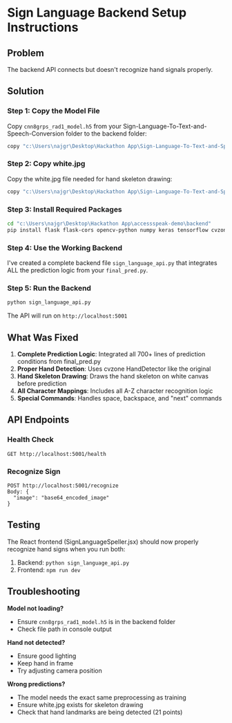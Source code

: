 # Sign Language Backend Setup Instructions

## Problem
The backend API connects but doesn't recognize hand signals properly.

## Solution

### Step 1: Copy the Model File
Copy `cnn8grps_rad1_model.h5` from your Sign-Language-To-Text-and-Speech-Conversion folder to the backend folder:

```bash
copy "c:\Users\najgr\Desktop\Hackathon App\Sign-Language-To-Text-and-Speech-Conversion\cnn8grps_rad1_model.h5" "c:\Users\najgr\Desktop\Hackathon App\accessspeak-demo\backend\"
```

### Step 2: Copy white.jpg
Copy the white.jpg file needed for hand skeleton drawing:

```bash
copy "c:\Users\najgr\Desktop\Hackathon App\Sign-Language-To-Text-and-Speech-Conversion\white.jpg" "c:\Users\najgr\Desktop\Hackathon App\accessspeak-demo\backend\"
```

### Step 3: Install Required Packages
```bash
cd "c:\Users\najgr\Desktop\Hackathon App\accessspeak-demo\backend"
pip install flask flask-cors opencv-python numpy keras tensorflow cvzone pyenchant pillow
```

### Step 4: Use the Working Backend
I've created a complete backend file `sign_language_api.py` that integrates ALL the prediction logic from your `final_pred.py`.

### Step 5: Run the Backend
```bash
python sign_language_api.py
```

The API will run on `http://localhost:5001`

## What Was Fixed

1. **Complete Prediction Logic**: Integrated all 700+ lines of prediction conditions from final_pred.py
2. **Proper Hand Detection**: Uses cvzone HandDetector like the original
3. **Hand Skeleton Drawing**: Draws the hand skeleton on white canvas before prediction
4. **All Character Mappings**: Includes all A-Z character recognition logic
5. **Special Commands**: Handles space, backspace, and "next" commands

## API Endpoints

### Health Check
```
GET http://localhost:5001/health
```

### Recognize Sign
```
POST http://localhost:5001/recognize
Body: {
  "image": "base64_encoded_image"
}
```

## Testing
The React frontend (SignLanguageSpeller.jsx) should now properly recognize hand signs when you run both:
1. Backend: `python sign_language_api.py`
2. Frontend: `npm run dev`

## Troubleshooting

**Model not loading?**
- Ensure `cnn8grps_rad1_model.h5` is in the backend folder
- Check file path in console output

**Hand not detected?**
- Ensure good lighting
- Keep hand in frame
- Try adjusting camera position

**Wrong predictions?**
- The model needs the exact same preprocessing as training
- Ensure white.jpg exists for skeleton drawing
- Check that hand landmarks are being detected (21 points)
